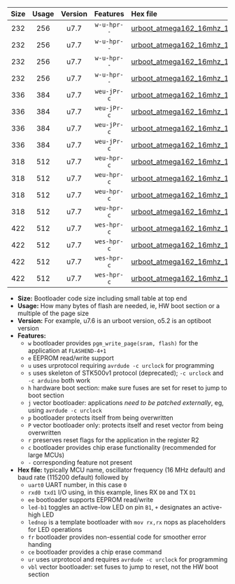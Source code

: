 |Size|Usage|Version|Features|Hex file|
|:-:|:-:|:-:|:-:|:--|
|232|256|u7.7|`w-u-hpr--`|[urboot_atmega162_16mhz_1000000bps_uart0_rxd0_txd1_led+b0_fr_ur.hex](https://raw.githubusercontent.com/stefanrueger/urboot.hex/main/mcus/atmega162/fcpu_16mhz/1000000_bps/urboot_atmega162_16mhz_1000000bps_uart0_rxd0_txd1_led+b0_fr_ur.hex)|
|232|256|u7.7|`w-u-hpr--`|[urboot_atmega162_16mhz_1000000bps_uart0_rxd0_txd1_lednop_fr_ur.hex](https://raw.githubusercontent.com/stefanrueger/urboot.hex/main/mcus/atmega162/fcpu_16mhz/1000000_bps/urboot_atmega162_16mhz_1000000bps_uart0_rxd0_txd1_lednop_fr_ur.hex)|
|232|256|u7.7|`w-u-hpr--`|[urboot_atmega162_16mhz_1000000bps_uart1_rxb2_txb3_led+b0_fr_ur.hex](https://raw.githubusercontent.com/stefanrueger/urboot.hex/main/mcus/atmega162/fcpu_16mhz/1000000_bps/urboot_atmega162_16mhz_1000000bps_uart1_rxb2_txb3_led+b0_fr_ur.hex)|
|232|256|u7.7|`w-u-hpr--`|[urboot_atmega162_16mhz_1000000bps_uart1_rxb2_txb3_lednop_fr_ur.hex](https://raw.githubusercontent.com/stefanrueger/urboot.hex/main/mcus/atmega162/fcpu_16mhz/1000000_bps/urboot_atmega162_16mhz_1000000bps_uart1_rxb2_txb3_lednop_fr_ur.hex)|
|336|384|u7.7|`weu-jPr-c`|[urboot_atmega162_16mhz_1000000bps_uart0_rxd0_txd1_ee_led+b0_fr_ce_ur_vbl.hex](https://raw.githubusercontent.com/stefanrueger/urboot.hex/main/mcus/atmega162/fcpu_16mhz/1000000_bps/urboot_atmega162_16mhz_1000000bps_uart0_rxd0_txd1_ee_led+b0_fr_ce_ur_vbl.hex)|
|336|384|u7.7|`weu-jPr-c`|[urboot_atmega162_16mhz_1000000bps_uart0_rxd0_txd1_ee_lednop_fr_ce_ur_vbl.hex](https://raw.githubusercontent.com/stefanrueger/urboot.hex/main/mcus/atmega162/fcpu_16mhz/1000000_bps/urboot_atmega162_16mhz_1000000bps_uart0_rxd0_txd1_ee_lednop_fr_ce_ur_vbl.hex)|
|336|384|u7.7|`weu-jPr-c`|[urboot_atmega162_16mhz_1000000bps_uart1_rxb2_txb3_ee_led+b0_fr_ce_ur_vbl.hex](https://raw.githubusercontent.com/stefanrueger/urboot.hex/main/mcus/atmega162/fcpu_16mhz/1000000_bps/urboot_atmega162_16mhz_1000000bps_uart1_rxb2_txb3_ee_led+b0_fr_ce_ur_vbl.hex)|
|336|384|u7.7|`weu-jPr-c`|[urboot_atmega162_16mhz_1000000bps_uart1_rxb2_txb3_ee_lednop_fr_ce_ur_vbl.hex](https://raw.githubusercontent.com/stefanrueger/urboot.hex/main/mcus/atmega162/fcpu_16mhz/1000000_bps/urboot_atmega162_16mhz_1000000bps_uart1_rxb2_txb3_ee_lednop_fr_ce_ur_vbl.hex)|
|318|512|u7.7|`weu-hpr-c`|[urboot_atmega162_16mhz_1000000bps_uart0_rxd0_txd1_ee_led+b0_fr_ce_ur.hex](https://raw.githubusercontent.com/stefanrueger/urboot.hex/main/mcus/atmega162/fcpu_16mhz/1000000_bps/urboot_atmega162_16mhz_1000000bps_uart0_rxd0_txd1_ee_led+b0_fr_ce_ur.hex)|
|318|512|u7.7|`weu-hpr-c`|[urboot_atmega162_16mhz_1000000bps_uart0_rxd0_txd1_ee_lednop_fr_ce_ur.hex](https://raw.githubusercontent.com/stefanrueger/urboot.hex/main/mcus/atmega162/fcpu_16mhz/1000000_bps/urboot_atmega162_16mhz_1000000bps_uart0_rxd0_txd1_ee_lednop_fr_ce_ur.hex)|
|318|512|u7.7|`weu-hpr-c`|[urboot_atmega162_16mhz_1000000bps_uart1_rxb2_txb3_ee_led+b0_fr_ce_ur.hex](https://raw.githubusercontent.com/stefanrueger/urboot.hex/main/mcus/atmega162/fcpu_16mhz/1000000_bps/urboot_atmega162_16mhz_1000000bps_uart1_rxb2_txb3_ee_led+b0_fr_ce_ur.hex)|
|318|512|u7.7|`weu-hpr-c`|[urboot_atmega162_16mhz_1000000bps_uart1_rxb2_txb3_ee_lednop_fr_ce_ur.hex](https://raw.githubusercontent.com/stefanrueger/urboot.hex/main/mcus/atmega162/fcpu_16mhz/1000000_bps/urboot_atmega162_16mhz_1000000bps_uart1_rxb2_txb3_ee_lednop_fr_ce_ur.hex)|
|422|512|u7.7|`wes-hpr-c`|[urboot_atmega162_16mhz_1000000bps_uart0_rxd0_txd1_ee_led+b0_fr_ce.hex](https://raw.githubusercontent.com/stefanrueger/urboot.hex/main/mcus/atmega162/fcpu_16mhz/1000000_bps/urboot_atmega162_16mhz_1000000bps_uart0_rxd0_txd1_ee_led+b0_fr_ce.hex)|
|422|512|u7.7|`wes-hpr-c`|[urboot_atmega162_16mhz_1000000bps_uart0_rxd0_txd1_ee_lednop_fr_ce.hex](https://raw.githubusercontent.com/stefanrueger/urboot.hex/main/mcus/atmega162/fcpu_16mhz/1000000_bps/urboot_atmega162_16mhz_1000000bps_uart0_rxd0_txd1_ee_lednop_fr_ce.hex)|
|422|512|u7.7|`wes-hpr-c`|[urboot_atmega162_16mhz_1000000bps_uart1_rxb2_txb3_ee_led+b0_fr_ce.hex](https://raw.githubusercontent.com/stefanrueger/urboot.hex/main/mcus/atmega162/fcpu_16mhz/1000000_bps/urboot_atmega162_16mhz_1000000bps_uart1_rxb2_txb3_ee_led+b0_fr_ce.hex)|
|422|512|u7.7|`wes-hpr-c`|[urboot_atmega162_16mhz_1000000bps_uart1_rxb2_txb3_ee_lednop_fr_ce.hex](https://raw.githubusercontent.com/stefanrueger/urboot.hex/main/mcus/atmega162/fcpu_16mhz/1000000_bps/urboot_atmega162_16mhz_1000000bps_uart1_rxb2_txb3_ee_lednop_fr_ce.hex)|

- **Size:** Bootloader code size including small table at top end
- **Usage:** How many bytes of flash are needed, ie, HW boot section or a multiple of the page size
- **Version:** For example, u7.6 is an urboot version, o5.2 is an optiboot version
- **Features:**
  + `w` bootloader provides `pgm_write_page(sram, flash)` for the application at `FLASHEND-4+1`
  + `e` EEPROM read/write support
  + `u` uses urprotocol requiring `avrdude -c urclock` for programming
  + `s` uses skeleton of STK500v1 protocol (deprecated); `-c urclock` and `-c arduino` both work
  + `h` hardware boot section: make sure fuses are set for reset to jump to boot section
  + `j` vector bootloader: applications *need to be patched externally*, eg, using `avrdude -c urclock`
  + `p` bootloader protects itself from being overwritten
  + `P` vector bootloader only: protects itself and reset vector from being overwritten
  + `r` preserves reset flags for the application in the register R2
  + `c` bootloader provides chip erase functionality (recommended for large MCUs)
  + `-` corresponding feature not present
- **Hex file:** typically MCU name, oscillator frequency (16 MHz default) and baud rate (115200 default) followed by
  + `uart0` UART number, in this case `0`
  + `rxd0 txd1` I/O using, in this example, lines RX `D0` and TX `D1`
  + `ee` bootloader supports EEPROM read/write
  + `led-b1` toggles an active-low LED on pin `B1`, `+` designates an active-high LED
  + `lednop` is a template bootloader with `mov rx,rx` nops as placeholders for LED operations
  + `fr` bootloader provides non-essential code for smoother error handing
  + `ce` bootloader provides a chip erase command
  + `ur` uses urprotocol and requires `avrdude -c urclock` for programming
  + `vbl` vector bootloader: set fuses to jump to reset, not the HW boot section
